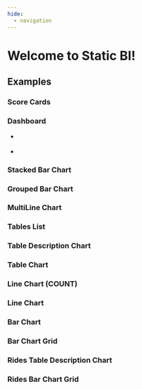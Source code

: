 ```yaml
---
hide:
  - navigation
---
```


# Welcome to Static BI!

## Examples


<source-table
  name="stocks"
  file="https://idl.uw.edu/mosaic/data/stocks.parquet"
  columns="*, date_trunc('month', Date) as month">
</source-table>


### Score Cards

<score-card
  title="Nb Symbols"
  table="stocks"
  value="count(distinct Symbol)">
</score-card>
<score-card
  title="Highest Close"
  table="stocks"
  value="max(Close)"
  format='#,##0.0,"k"'>
</score-card>
<score-card
  title="Symbol with highest close"
  table="stocks"
  value="Symbol"
  order_by="max(Close) desc">
</score-card>
<score-card
  title="Date of highest close"
  table="stocks"
  value="Date"
  order_by="max(Close) desc"
  format='yyyy-mm-dd'>
</score-card>


### Dashboard


<div class="grid cards" markdown>

-   <bar-chart
      table="stocks"
      measure="max(Close)"
      by="Symbol"
      limit="10"
      order_by="max(Close) desc">
    </bar-chart>

-   <line-chart
      table="stocks"
      measure="max(close)"
      by="Date"
      breakdown_by="Symbol">
    </line-chart>

</div>



### Stacked Bar Chart

<bar-chart
  table="stocks"
  measure="max(close)"
  by="Date"
  breakdown_by="Symbol"
  stacked="true">
</bar-chart>


### Grouped Bar Chart

<bar-chart
  table="stocks"
  measure="max(close)"
  by="Date"
  breakdown_by="Symbol">
</bar-chart>


### MultiLine Chart

<line-chart
  table="stocks"
  measure="max(close)"
  by="Date"
  breakdown_by="Symbol">
</line-chart>


### Tables List

<tables-list-chart></tables-list-chart>


### Table Description Chart

<table-description-chart table="stocks"></table-description-chart>


### Table Chart

<table-chart
  table="stocks"
  measures="sum(volume), sum(close)"
  by="date, symbol"
  limit="10"
  order_by="date desc">
</table-chart>


### Line Chart (COUNT)

<line-chart
  table="stocks"
  measure="count(*)"
  by="month">
</line-chart>


### Line Chart

<line-chart
  table="stocks"
  measure="sum(Close)"
  by="month"
  limit="500"
  order_by="month">
</line-chart>


### Bar Chart

<bar-chart
  table="stocks"
  measure="max(Close)"
  by="Symbol"
  limit="10"
  order_by="max(Close) desc">
</bar-chart>


### Bar Chart Grid

<bar-chart-grid
  table="stocks"
  measure="max(Close)"
  order_by="max(Close) desc"
  limit="10">
</bar-chart-grid>


### Rides Table Description Chart

<table-description-chart table="rides"></table-description-chart>


### Rides Bar Chart Grid

<bar-chart-grid
  table="rides"
  measure="count(*)"
  limit="10"
  order_by="count(*) desc">
</bar-chart-grid>

<script type="module" src="../src/database_connectors/duckdb.js"></script>
<script type="module" src="../src/data_components/source_tables.js"></script>
<script type="module" src="../src/visualization_components/echarts.js"></script>
<script type="module" src="../src/visualization_components/datatable.js"></script>
<script type="module" src="../src/visualization_components/score_cards.js"></script>
